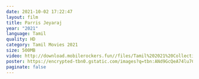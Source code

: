 ```yaml
---
date: 2021-10-02 17:22:47
layout: film
title: Parris Jeyaraj
year: "2021"
language: Tamil
quality: HD
category: Tamil Movies 2021
size: 500MB
video: http://download.mobilerockers.fun//files/Tamil%202021%20Collection/Parris%20Jeyaraj%20(2021)/Parris%20Jeyaraj%20(2021)%20Full%20Movies/Parris%20Jeyaraj%20(2021)%20HDRip/Parris%20Jeyaraj%20(2021)%20HDRip%20Single%20Part.mp4
poster: https://encrypted-tbn0.gstatic.com/images?q=tbn:ANd9GcQeA74lu7C5Bptm3_LYoapLhrqWJKRdnNQjeg&usqp=CAU
paginate: false
---
```

